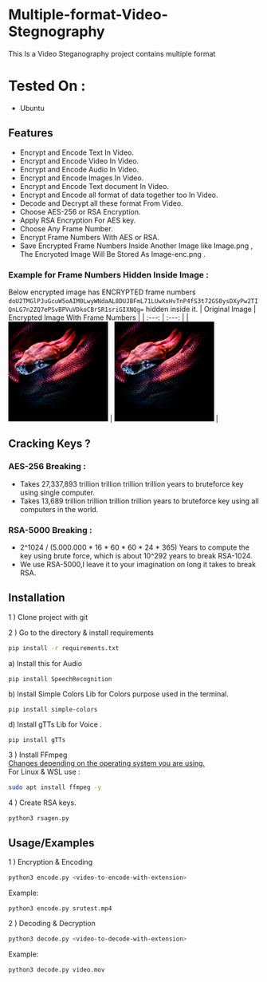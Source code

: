 # Multiple-format-Video-Stegnography
This Is a Video Steganography project contains multiple format

# Tested On :
 
- Ubuntu 

## Features
 
- Encrypt and Encode Text In Video.
- Encrypt and Encode Video In Video.
- Encrypt and Encode Audio In Video.
- Encrypt and Encode Images In Video.
- Encrypt and Encode Text document In Video.
- Encrypt and Encode all format of data together too In Video.
- Decode and Decrypt all these format  From Video.
- Choose AES-256 or RSA Encryption.
- Apply RSA Encryption For AES key.
- Choose Any Frame Number.
- Encrypt Frame Numbers With AES or RSA.
- Save Encrypted Frame Numbers Inside Another Image like Image.png , The Encryoted Image Will Be Stored As Image-enc.png .
### Example for Frame Numbers Hidden Inside Image :
Below encrypted image has ENCRYPTED frame numbers ``` doU2TMGlPJuGcuW5oAIM0LwyWNdaAL8DUJBFmL71LUwXxHvTnP4fS3t72GS0ysDXyPw2TIQnLG7n2ZQ7ePSvBPVuVDkoCBrSR1sriGIXNQg= ``` hidden inside it.
| Original Image | Encrypted Image With Frame Numbers | 
| :---:   | :---: |
| <img style="border-width:0" src="https://raw.githubusercontent.com/Akshay-Arjun/Video-Steganography/main/image.png" width="200"/> | <img style="border-width:0" src="https://raw.githubusercontent.com/Akshay-Arjun/Video-Steganography/main/image-enc.png" width="200"/>   |

## Cracking Keys ?

### AES-256 Breaking :  
- Takes 27,337,893 trillion trillion trillion trillion years to bruteforce key using single computer.
- Takes 13,689 trillion trillion trillion trillion years to bruteforce key using all computers in the world.
### RSA-5000 Breaking :
- 2^1024 / (5.000.000 * 16 * 60 * 60 * 24 * 365) Years to compute the key using brute force, which is about 10^292 years to break RSA-1024.
- We use RSA-5000,I leave it to your imagination on long it takes to break RSA.
## Installation

1 ) Clone project with git

2 ) Go to the directory & install requirements 
```bash
pip install -r requirements.txt
```
a) Install this for  Audio
```
pip install SpeechRecognition
```
b) Install Simple Colors Lib for Colors purpose used in the terminal.
```
pip install simple-colors
```
d) Install  gTTs Lib for Voice .
```
pip install gTTs
```
3 ) Install FFmpeg </br>
   [Changes depending on the operating system you are using.](https://ffmpeg.org/download.html) </br>
   For Linux & WSL use :
```bash
sudo apt install ffmpeg -y
```
4 ) Create RSA keys.
```bash
python3 rsagen.py
```


## Usage/Examples
1 ) Encryption & Encoding
```bash
python3 encode.py <video-to-encode-with-extension>
```
  Example: 
  ```
  python3 encode.py srutest.mp4
  ```

2 ) Decoding & Decryption
```bash
python3 decode.py <video-to-decode-with-extension>
```
  Example: 
  ```
  python3 decode.py video.mov
  ```
 
